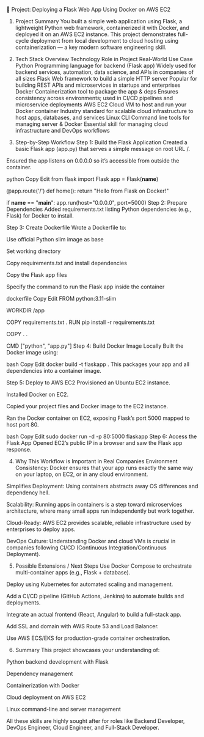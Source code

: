 🚀 Project: Deploying a Flask Web App Using Docker on AWS EC2
1. Project Summary
You built a simple web application using Flask, a lightweight Python web framework, containerized it with Docker, and deployed it on an AWS EC2 instance. This project demonstrates full-cycle deployment from local development to cloud hosting using containerization — a key modern software engineering skill.

2. Tech Stack Overview
Technology	Role in Project	Real-World Use Case
Python	Programming language for backend (Flask app)	Widely used for backend services, automation, data science, and APIs in companies of all sizes
Flask	Web framework to build a simple HTTP server	Popular for building REST APIs and microservices in startups and enterprises
Docker	Containerization tool to package the app & deps	Ensures consistency across environments; used in CI/CD pipelines and microservice deployments
AWS EC2	Cloud VM to host and run your Docker container	Industry standard for scalable cloud infrastructure to host apps, databases, and services
Linux CLI	Command line tools for managing server & Docker	Essential skill for managing cloud infrastructure and DevOps workflows

3. Step-by-Step Workflow
Step 1: Build the Flask Application
Created a basic Flask app (app.py) that serves a simple message on root URL /.

Ensured the app listens on 0.0.0.0 so it’s accessible from outside the container.

python
Copy
Edit
from flask import Flask
app = Flask(__name__)

@app.route('/')
def home():
    return "Hello from Flask on Docker!"

if __name__ == "__main__":
    app.run(host="0.0.0.0", port=5000)
Step 2: Prepare Dependencies
Added requirements.txt listing Python dependencies (e.g., Flask) for Docker to install.

Step 3: Create Dockerfile
Wrote a Dockerfile to:

Use official Python slim image as base

Set working directory

Copy requirements.txt and install dependencies

Copy the Flask app files

Specify the command to run the Flask app inside the container

dockerfile
Copy
Edit
FROM python:3.11-slim

WORKDIR /app

COPY requirements.txt .
RUN pip install -r requirements.txt

COPY . .

CMD ["python", "app.py"]
Step 4: Build Docker Image Locally
Built the Docker image using:

bash
Copy
Edit
docker build -t flaskapp .
This packages your app and all dependencies into a container image.

Step 5: Deploy to AWS EC2
Provisioned an Ubuntu EC2 instance.

Installed Docker on EC2.

Copied your project files and Docker image to the EC2 instance.

Ran the Docker container on EC2, exposing Flask’s port 5000 mapped to host port 80.

bash
Copy
Edit
sudo docker run -d -p 80:5000 flaskapp
Step 6: Access the Flask App
Opened EC2’s public IP in a browser and saw the Flask app response.

4. Why This Workflow is Important in Real Companies
Environment Consistency: Docker ensures that your app runs exactly the same way on your laptop, on EC2, or in any cloud environment.

Simplifies Deployment: Using containers abstracts away OS differences and dependency hell.

Scalability: Running apps in containers is a step toward microservices architecture, where many small apps run independently but work together.

Cloud-Ready: AWS EC2 provides scalable, reliable infrastructure used by enterprises to deploy apps.

DevOps Culture: Understanding Docker and cloud VMs is crucial in companies following CI/CD (Continuous Integration/Continuous Deployment).

5. Possible Extensions / Next Steps
Use Docker Compose to orchestrate multi-container apps (e.g., Flask + database).

Deploy using Kubernetes for automated scaling and management.

Add a CI/CD pipeline (GitHub Actions, Jenkins) to automate builds and deployments.

Integrate an actual frontend (React, Angular) to build a full-stack app.

Add SSL and domain with AWS Route 53 and Load Balancer.

Use AWS ECS/EKS for production-grade container orchestration.

6. Summary
This project showcases your understanding of:

Python backend development with Flask

Dependency management

Containerization with Docker

Cloud deployment on AWS EC2

Linux command-line and server management

All these skills are highly sought after for roles like Backend Developer, DevOps Engineer, Cloud Engineer, and Full-Stack Developer.
